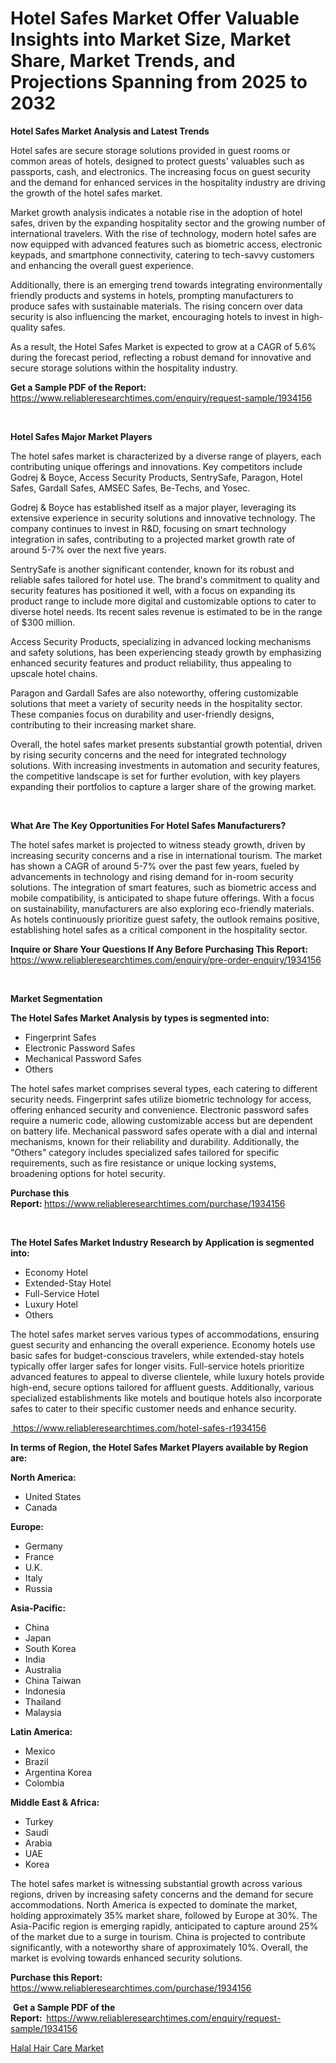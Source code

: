<p><h1>Hotel Safes Market Offer Valuable Insights into Market Size, Market Share, Market Trends, and Projections Spanning from 2025 to 2032</h1></p><p><strong>Hotel Safes Market Analysis and Latest Trends</strong></p>
<p><p>Hotel safes are secure storage solutions provided in guest rooms or common areas of hotels, designed to protect guests' valuables such as passports, cash, and electronics. The increasing focus on guest security and the demand for enhanced services in the hospitality industry are driving the growth of the hotel safes market.</p><p>Market growth analysis indicates a notable rise in the adoption of hotel safes, driven by the expanding hospitality sector and the growing number of international travelers. With the rise of technology, modern hotel safes are now equipped with advanced features such as biometric access, electronic keypads, and smartphone connectivity, catering to tech-savvy customers and enhancing the overall guest experience.</p><p>Additionally, there is an emerging trend towards integrating environmentally friendly products and systems in hotels, prompting manufacturers to produce safes with sustainable materials. The rising concern over data security is also influencing the market, encouraging hotels to invest in high-quality safes.</p><p>As a result, the Hotel Safes Market is expected to grow at a CAGR of 5.6% during the forecast period, reflecting a robust demand for innovative and secure storage solutions within the hospitality industry.</p></p>
<p><strong>Get a Sample PDF of the Report:&nbsp;</strong> <a href="https://www.reliableresearchtimes.com/enquiry/request-sample/1934156?utm_campaign=2740&utm_medium=2&utm_source=Github&utm_content=ia&utm_term=05042025&utm_id=hotel-safes">https://www.reliableresearchtimes.com/enquiry/request-sample/1934156</a></p>
<p>&nbsp;</p>
<p><strong>Hotel Safes Major Market Players</strong></p>
<p><p>The hotel safes market is characterized by a diverse range of players, each contributing unique offerings and innovations. Key competitors include Godrej & Boyce, Access Security Products, SentrySafe, Paragon, Hotel Safes, Gardall Safes, AMSEC Safes, Be-Techs, and Yosec. </p><p>Godrej & Boyce has established itself as a major player, leveraging its extensive experience in security solutions and innovative technology. The company continues to invest in R&D, focusing on smart technology integration in safes, contributing to a projected market growth rate of around 5-7% over the next five years.</p><p>SentrySafe is another significant contender, known for its robust and reliable safes tailored for hotel use. The brand's commitment to quality and security features has positioned it well, with a focus on expanding its product range to include more digital and customizable options to cater to diverse hotel needs. Its recent sales revenue is estimated to be in the range of $300 million.</p><p>Access Security Products, specializing in advanced locking mechanisms and safety solutions, has been experiencing steady growth by emphasizing enhanced security features and product reliability, thus appealing to upscale hotel chains. </p><p>Paragon and Gardall Safes are also noteworthy, offering customizable solutions that meet a variety of security needs in the hospitality sector. These companies focus on durability and user-friendly designs, contributing to their increasing market share.</p><p>Overall, the hotel safes market presents substantial growth potential, driven by rising security concerns and the need for integrated technology solutions. With increasing investments in automation and security features, the competitive landscape is set for further evolution, with key players expanding their portfolios to capture a larger share of the growing market.</p></p>
<p>&nbsp;</p>
<p><strong>What Are The Key Opportunities For Hotel Safes Manufacturers?</strong></p>
<p><p>The hotel safes market is projected to witness steady growth, driven by increasing security concerns and a rise in international tourism. The market has shown a CAGR of around 5-7% over the past few years, fueled by advancements in technology and rising demand for in-room security solutions. The integration of smart features, such as biometric access and mobile compatibility, is anticipated to shape future offerings. With a focus on sustainability, manufacturers are also exploring eco-friendly materials. As hotels continuously prioritize guest safety, the outlook remains positive, establishing hotel safes as a critical component in the hospitality sector.</p></p>
<p><strong>Inquire or Share Your Questions If Any Before Purchasing This Report:</strong> <a href="https://www.reliableresearchtimes.com/enquiry/pre-order-enquiry/1934156?utm_campaign=2740&utm_medium=2&utm_source=Github&utm_content=ia&utm_term=05042025&utm_id=hotel-safes">https://www.reliableresearchtimes.com/enquiry/pre-order-enquiry/1934156</a></p>
<p>&nbsp;</p>
<p><strong>Market Segmentation</strong></p>
<p><strong>The Hotel Safes Market Analysis by types is segmented into:</strong></p>
<p><ul><li>Fingerprint Safes</li><li>Electronic Password Safes</li><li>Mechanical Password Safes</li><li>Others</li></ul></p>
<p><p>The hotel safes market comprises several types, each catering to different security needs. Fingerprint safes utilize biometric technology for access, offering enhanced security and convenience. Electronic password safes require a numeric code, allowing customizable access but are dependent on battery life. Mechanical password safes operate with a dial and internal mechanisms, known for their reliability and durability. Additionally, the "Others" category includes specialized safes tailored for specific requirements, such as fire resistance or unique locking systems, broadening options for hotel security.</p></p>
<p><strong>Purchase this Report:&nbsp;</strong><a href="https://www.reliableresearchtimes.com/purchase/1934156?utm_campaign=2740&utm_medium=2&utm_source=Github&utm_content=ia&utm_term=05042025&utm_id=hotel-safes">https://www.reliableresearchtimes.com/purchase/1934156</a></p>
<p>&nbsp;</p>
<p><strong>The Hotel Safes Market Industry Research by Application is segmented into:</strong></p>
<p><ul><li>Economy Hotel</li><li>Extended-Stay Hotel</li><li>Full-Service Hotel</li><li>Luxury Hotel</li><li>Others</li></ul></p>
<p><p>The hotel safes market serves various types of accommodations, ensuring guest security and enhancing the overall experience. Economy hotels use basic safes for budget-conscious travelers, while extended-stay hotels typically offer larger safes for longer visits. Full-service hotels prioritize advanced features to appeal to diverse clientele, while luxury hotels provide high-end, secure options tailored for affluent guests. Additionally, various specialized establishments like motels and boutique hotels also incorporate safes to cater to their specific customer needs and enhance security.</p></p>
<p><a href="https://www.reliableresearchtimes.com/hotel-safes-r1934156?utm_campaign=2740&utm_medium=2&utm_source=Github&utm_content=ia&utm_term=05042025&utm_id=hotel-safes">&nbsp;https://www.reliableresearchtimes.com/hotel-safes-r1934156</a></p>
<p><strong>In terms of Region, the Hotel Safes Market Players available by Region are:</strong></p>
<p>
    <p> <strong> North America: </strong>
        <ul>
            <li>United States</li>
            <li>Canada</li>
        </ul>
        </p> 
    <p> <strong> Europe: </strong>
        <ul>
            <li>Germany</li>
            <li>France</li>
            <li>U.K.</li>
            <li>Italy</li>
            <li>Russia</li>
        </ul>
        </p> 
    <p> <strong> Asia-Pacific: </strong>
        <ul>
            <li>China</li>
            <li>Japan</li>
            <li>South Korea</li>
            <li>India</li>
            <li>Australia</li>
            <li>China Taiwan</li>
            <li>Indonesia</li>
            <li>Thailand</li>
            <li>Malaysia</li>
        </ul>
        </p> 
    <p> <strong> Latin America: </strong>
        <ul>
            <li>Mexico</li>
            <li>Brazil</li>
            <li>Argentina Korea</li>
            <li>Colombia</li>
        </ul>
        </p> 
    <p> <strong> Middle East & Africa: </strong>
        <ul>
            <li>Turkey</li>
            <li>Saudi</li>
            <li>Arabia</li>
            <li>UAE</li>
            <li>Korea</li>
        </ul>
    </p>
    </p>
<p><p>The hotel safes market is witnessing substantial growth across various regions, driven by increasing safety concerns and the demand for secure accommodations. North America is expected to dominate the market, holding approximately 35% market share, followed by Europe at 30%. The Asia-Pacific region is emerging rapidly, anticipated to capture around 25% of the market due to a surge in tourism. China is projected to contribute significantly, with a noteworthy share of approximately 10%. Overall, the market is evolving towards enhanced security solutions.</p></p>
<p><strong>Purchase this Report: </strong><a href="https://www.reliableresearchtimes.com/purchase/1934156?utm_campaign=2740&utm_medium=2&utm_source=Github&utm_content=ia&utm_term=05042025&utm_id=hotel-safes">https://www.reliableresearchtimes.com/purchase/1934156</a></p>
<p>&nbsp;<strong>Get a Sample PDF of the Report:&nbsp;&nbsp;</strong><a href="https://www.reliableresearchtimes.com/enquiry/request-sample/1934156?utm_campaign=2740&utm_medium=2&utm_source=Github&utm_content=ia&utm_term=05042025&utm_id=hotel-safes">https://www.reliableresearchtimes.com/enquiry/request-sample/1934156</a></p>
<p><strong></strong></p>
<p><p><a href="https://github.com/djembashote/Market-Research-Report-List-1/blob/main/halal-hair-care-market.md?utm_campaign=2740&utm_medium=2&utm_source=Github&utm_content=ia&utm_term=05042025&utm_id=hotel-safes">Halal Hair Care Market</a></p></p>
